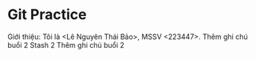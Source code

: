 # Git Practice

Giới thiệu: Tôi là <Lê Nguyên Thái Bảo>, MSSV <223447>.
Thêm ghi chú buổi 2
Stash 2
Thêm ghi chú buổi 2

